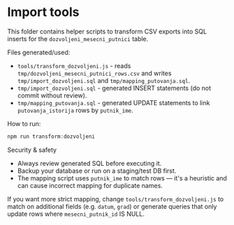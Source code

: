 # Import tools

This folder contains helper scripts to transform CSV exports into SQL inserts for the `dozvoljeni_mesecni_putnici` table.

Files generated/used:
- `tools/transform_dozvoljeni.js` - reads `tmp/dozvoljeni_mesecni_putnici_rows.csv` and writes `tmp/import_dozvoljeni.sql` and `tmp/mapping_putovanja.sql`.
- `tmp/import_dozvoljeni.sql` - generated INSERT statements (do not commit without review).
- `tmp/mapping_putovanja.sql` - generated UPDATE statements to link `putovanja_istorija` rows by `putnik_ime`.

How to run:

```powershell
npm run transform:dozvoljeni
```

Security & safety
- Always review generated SQL before executing it.
- Backup your database or run on a staging/test DB first.
- The mapping script uses `putnik_ime` to match rows — it's a heuristic and can cause incorrect mapping for duplicate names.

If you want more strict mapping, change `tools/transform_dozvoljeni.js` to match on additional fields (e.g. `datum`, `grad`) or generate queries that only update rows where `mesecni_putnik_id` IS NULL.
